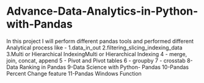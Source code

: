 # Advance-Data-Analytics-in-Python-with-Pandas
In this project I will perform different pandas tools and performed different Analytical process like -
1.data_in_out 
2.filtering_slicing_indexing_data
3.Multi or Hierarchical IndexingMulti or Hierarchical Indexing
4 - merge, join, concat, append
5 - Pivot and Pivot tables
6 - groupby
7 - crosstab
8-Data Ranking in Pandas
9-Data Science with Python- Pandas 
10-Pandas Percent Change feature
11-Pandas Windows Function

